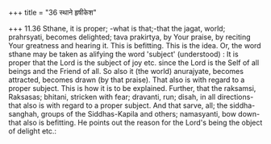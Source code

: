 +++
title = "36 स्थाने हृषीकेश"

+++
11.36 Sthane, it is proper; -what is that;-that the jagat, world;
prahrsyati, becomes delighted; tava prakirtya, by Your praise, by
reciting Your greatness and hearing it. This is befitting. This is the
idea. Or, the word sthane may be taken as alifying the word 'subject'
(understood) : It is proper that the Lord is the subject of joy etc.
since the Lord is the Self of all beings and the Friend of all. So also
it (the world) anurajyate, becomes attracted, becomes drawn (by that
praise). That also is with regard to a proper subject. This is how it is
to be explained. Further, that the raksamsi, Raksasas; bhitani, stricken
with fear; dravanti, run; disah, in all directions-that also is with
regard to a proper subject. And that sarve, all; the siddha-sanghah,
groups of the Siddhas-Kapila and others; namasyanti, bow down-that also
is befitting. He points out the reason for the Lord's being the object
of delight etc.:
